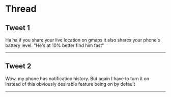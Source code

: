 # Thread

## Tweet 1

Ha ha if you share your live location on gmaps it also shares your phone's battery level. "He's at 10% better find him fast"

---

## Tweet 2

Wow, my phone has notification history. But again I have to turn it on instead of this obviously desirable feature being on by default

---

